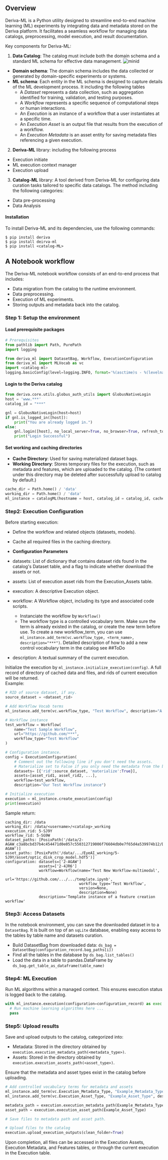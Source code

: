 ## Overview
Deriva-ML is a Python utility designed to streamline end-to-end machine learning (ML) experiments by integrating data 
and metadata stored on the Deriva platform. It facilitates a seamless workflow for managing data catalogs, preprocessing, 
model execution, and result documentation.

Key components for Deriva-ML:

1. **Data Catalog**: The catalog must include both the domain schema and a standard ML schema for effective data management.
  ![minid](../assets/ERD.png)
  - **Domain schema**: The domain schema includes the data collected or generated by domain-specific experiments or systems.
  - **ML schema**: Each entity in the ML schema is designed to capture details of the ML development process. It including the following tables
    - A *Dataset* represents a data collection, such as aggregation identified for training, validation, and testing purposes.
    - A *Workflow* represents a specific sequence of computational steps or human interactions.
    - An *Execution* is an instance of a workflow that a user instantiates at a specific time. 
    - An *Execution Asset* is an output file that results from the execution of a workflow.
    - An *Execution Metadata* is an asset entity for saving metadata files referencing a given execution.

2. **Deriva-ML** library: including the following process
  - Execution initiate
  - ML execution context manager
  - Execution upload

3. **Catalog-ML** library: A tool derived from Deriva-ML for configuring data curation tasks tailored to specific data catalogs.
The method including the following categories:
  - Data pre-processing
  - Data Analysis 

#### Installation
To install Deriva-ML and its dependencies, use the following commands:
```
$ pip install deriva
$ pip install deirva-ml 
$ pip install <catalog-ML>
```

## A Notebook workflow
The Deriva-ML notebook workflow consists of an end-to-end process that includes:
- Data migration from the catalog to the runtime environment. 
- Data preprocessing. 
- Execution of ML experiments. 
- Storing outputs and metadata back into the catalog.

### Step 1: Setup the environment
#### Load prerequisite packages
```python
# Prerequisites
from pathlib import Path, PurePath
import logging

from deriva_ml import DatasetBag, Workflow, ExecutionConfiguration
from deriva_ml import MLVocab as vc
import <catalog-ml>
logging.basicConfig(level=logging.INFO, format='%(asctime)s - %(levelname)s - %(message)s', force=True)
```
#### Login to the Deriva catalog
```python
from deriva.core.utils.globus_auth_utils import GlobusNativeLogin
host = 'www.***'
catalog_id = "***"

gnl = GlobusNativeLogin(host=host)
if gnl.is_logged_in([host]):
    print("You are already logged in.")
else:
    gnl.login([host], no_local_server=True, no_browser=True, refresh_tokens=True, update_bdbag_keychain=True)
    print("Login Successful")
```

#### Set working and caching directories
- **Cache Directory**: Used for saving materialized dataset bags. 
- **Working Directory**: Stores temporary files for the execution, such as metadata and features, which are uploaded to the catalog.
  (The content under this directory may be deleted after successfully upload to catalog by default.)
```python
cache_dir = Path.home() / 'data'
working_dir = Path.home() / 'data'
ml_instance = catalogML(hostname = host, catalog_id = catalog_id, cache_dir= cache_dir, working_dir=working_dir)
```

### Step2: Execution Configuration
Before starting execution:
- Define the workflow and related objects (datasets, models).
- Cache all required files in the caching directory.

- **Configuration Parameters**
- datasets: List of dictionary that contains dataset rids found in the catalog's Dataset table, and a flag to 
  indicate whether download the assets or not.
- assets: List of execution asset rids from the Execution_Assets table.
- execution: A descriptive Execution object.
- workflow: A Workflow object, including its type and associated code scripts.
  - Instanciate the workflow by `Workflow()`
  - The workflow type is a controlled vocabulary term. Make sure the term is already existed in the catalog, 
  or create the new term before use. To create a new workflow_term, you can use 
  `ml_instance.add_term(vc.workflow_type, <term_name>, description="***")`. Detailed description of how to add a new control
  vocabulary term in the catalog see ##ToDo
- description: A textual summary of the current execution.

Initialize the execution by `ml_instance.initialize_execution(config)`.
A full record of directory of cached data and files, and rids of current execution will be returned.\
Example:
```python
# RID of source dataset, if any.
source_dataset = <dataset_rid>

# Add Workflow Vocab terms
ml_instance.add_term(vc.workflow_type, "Test Workflow", description="A test Workflow for new DM")

# Workflow instance
test_workflow = Workflow(
    name="Test Sample Workflow",
    url="https://github.com/***",
    workflow_type="Test Workflow"
)

# Configuration instance.
config = ExecutionConfiguration(
    # Comment out the following line if you don't need the assets.
    # Materialize set to False if you only need the metadata from the bag, and not the assets.
    datasets= [{'rid':source_dataset, 'materialize':True}],
    assets=[asset_rid1, asset_rid2, ...],
    workflow=test_workflow,
    description="Our Test Workflow instance")

# Initialize execution
execution = ml_instance.create_execution(config)
print(execution)
```

Sample return:
```
caching_dir: /data
working_dir: /data/<username>/<catalog>_working
execution_rid: 5-SJ9Y
workflow_rid: 5-SG9W
dataset_paths: [PosixPath('/data/2-AGAW_c3a8bcbd37b4c454471d0e057c550312719006f76604db0e7f65d4a539974b12/Dataset_2-AGAW')]
asset_paths: [PosixPath('/data/.../EyeAI_working/5-SJ9Y/asset/optic_disk_crop_model.hdf5')]
configuration: datasets=['2-AGAW'] 
               assets=['2-4JR6'] 
               workflow=Workflow(name='Test New Workflow-multimodal', 
                                 url='https://github.com/.../.../template.ipynb', 
                                 workflow_type='Test Workflow', 
                                 version=None, 
                                 description=None) 
               description='Template instance of a feature creation workflow'
```
### Step3: Access Datasets
In the notebook environment, you can save the downloaded dataset in to a `DatasetBag`.
It is built on top of an `sqLite` database, enabling easy access to the tables by table name and datasets curation.
- Build DatasetBag from downloaded data: `ds_bag = DatasetBag(configuration_record.bag_paths[i])`
- Find all the tables in the database by `ds_bag.list_tables()`
- Load the data in a table to pandas.DataFrame by `ds_bag.get_table_as_dataframe(table_name)`

### Step4: ML Execution
Run ML algorithms within a managed context. This ensures execution status is logged back to the catalog.
```python
with ml_instance.execution(configuration=configuration_record) as exec:
  # Run machine learning algorithms here ...
  pass
```

### Step5: Upload results
Save and upload outputs to the catalog, categorized into:

- Metadata: Stored in the directory obtained by `execution.execution_metadata_path(<metadata_type>)`.
- Assets: Stored in the directory obtained by `execution.execution_assets_path(<asset_type>)`.

Ensure that the metadata and asset types exist in the catalog before uploading.
```python
# Add controlled vocabulary terms for metadata and assets
ml_instance.add_term(vc.Execution_Metadata_Type, "Example_Metadata_Type", description="Metadata Type description")
ml_instance.add_term(vc.Execution_Asset_Type, "Example_Asset_Type", description="Asset Type description")

metadata_path = execution.execution_metadata_path(Example_Metadata_Type)
asset_path = execution.execution_asset_path(Example_Asset_Type)

# Save files to metadata path and asset path.

# Upload files to the catalog
execution.upload_execution_outputs(clean_folder=True)
```

Upon completion, all files can be accessed in the Execution Assets, Execution Metadata, and Features tables, 
or through the current execution in the Execution table.






